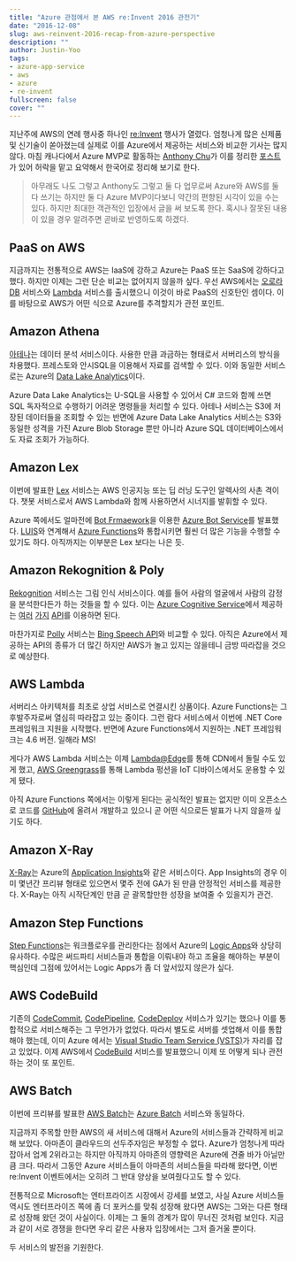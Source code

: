 ```yaml
---
title: "Azure 관점에서 본 AWS re:Invent 2016 관전기"
date: "2016-12-08"
slug: aws-reinvent-2016-recap-from-azure-perspective
description: ""
author: Justin-Yoo
tags:
- azure-app-service
- aws
- azure
- re-invent
fullscreen: false
cover: ""
---
```


지난주에 AWS의 연례 행사중 하나인 [re:Invent](https://reinvent.awsevents.com/) 행사가 열렸다. 엄청나게 많은 신제품 및 신기술이 쏟아졌는데 실제로 이를 Azure에서 제공하는 서비스와 비교한 기사는 많지 않다. 마침 캐나다에서 Azure MVP로 활동하는 [Anthony Chu](https://twitter.com/nthonyChu)가 이를 정리한 [포스트](http://anthonychu.ca/post/aws-reinvent-2016-announcements/)가 있어 허락을 맡고 요약해서 한국어로 정리해 보기로 한다.

> 아무래도 나도 그렇고 Anthony도 그렇고 둘 다 업무로써 Azure와 AWS를 둘 다 쓰기는 하지만 둘 다 Azure MVP이다보니 약간의 편향된 시각이 있을 수는 있다. 하지만 최대한 객관적인 입장에서 글을 써 보도록 한다. 혹시나 잘못된 내용이 있을 경우 알려주면 곧바로 반영하도록 하겠다.

## PaaS on AWS

지금까지는 전통적으로 AWS는 IaaS에 강하고 Azure는 PaaS 또는 SaaS에 강하다고 했다. 하지만 이제는 그런 단순 비교는 없어지지 않을까 싶다. 우선 AWS에서는 [오로라DB](https://aws.amazon.com/rds/aurora/) 서비스와 [Lambda](https://aws.amazon.com/lambda/) 서비스를 출시했으니 이것이 바로 PaaS의 신호탄인 셈이다. 이를 바탕으로 AWS가 어떤 식으로 Azure를 추격할지가 관전 포인트.

## Amazon Athena

[아테나](https://aws.amazon.com/athena/)는 데이터 분석 서비스이다. 사용한 만큼 과금하는 형태로서 서버리스의 방식을 차용했다. 프레스토와 안시SQL을 이용해서 자료를 검색할 수 있다. 이와 동일한 서비스로는 Azure의 [Data Lake Analytics](https://azure.microsoft.com/en-us/services/data-lake-analytics/)이다.

Azure Data Lake Analytics는 U-SQL을 사용할 수 있어서 C# 코드와 함께 쓰면 SQL 독자적으로 수행하기 어려운 명령들을 처리할 수 있다. 아테나 서비스는 S3에 저장된 데이터들을 조회할 수 있는 반면에 Azure Data Lake Analytics 서비스는 S3와 동일한 성격을 가진 Azure Blob Storage 뿐만 아니라 Azure SQL 데이터베이스에서도 자료 조회가 가능하다.

## Amazon Lex

이번에 발표한 [Lex](https://aws.amazon.com/lex/) 서비스는 AWS 인공지능 또는 딥 러닝 도구인 알렉사의 사촌 격이다. 챗봇 서비스로서 AWS Lambda와 함께 사용하면서 시너지를 발휘할 수 있다.

Azure 쪽에서도 얼마전에 [Bot Frmaework](https://dev.botframework.com/)을 이용한 [Azure Bot Service](https://azure.microsoft.com/en-us/services/bot-service/)를 발표했다. [LUIS](https://www.luis.ai/)와 연계해서 [Azure Functions](https://azure.microsoft.com/en-us/services/functions/)와 통합시키면 훨씬 더 많은 기능을 수행할 수 있기도 하다. 아직까지는 이부분은 Lex 보다는 나은 듯.

## Amazon Rekognition & Poly

[Rekognition](https://aws.amazon.com/rekognition/) 서비스는 그림 인식 서비스이다. 예를 들어 사람의 얼굴에서 사람의 감정을 분석한다든가 하는 것들을 할 수 있다. 이는 [Azure Cognitive Service](https://www.microsoft.com/cognitive-services)에서 제공하는 [여러](https://www.microsoft.com/cognitive-services/en-us/computer-vision-api) [가지](https://www.microsoft.com/cognitive-services/en-us/emotion-api) [API](https://www.microsoft.com/cognitive-services/en-us/face-api)를 이용하면 된다.

마찬가지로 [Polly](https://aws.amazon.com/polly/) 서비스는 [Bing Speech API](https://www.microsoft.com/cognitive-services/en-us/speech-api)와 비교할 수 있다. 아직은 Azure에서 제공하는 API의 종류가 더 많긴 하지만 AWS가 놀고 있지는 않을테니 금방 따라잡을 것으로 예상한다.

## AWS Lambda

서버리스 아키텍처를 최초로 상업 서비스로 연결시킨 상품이다. Azure Functions는 그 후발주자로써 열심히 따라잡고 있는 중이다. 그런 람다 서비스에서 이번에 .NET Core 프레임워크 지원을 시작했다. 반면에 Azure Functions에서 지원하는 .NET 프레임워크는 4.6 버전. 일해라 MS!

게다가 AWS Lambda 서비스는 이제 [Lambda@Edge](https://aws.amazon.com/blogs/aws/coming-soon-lambda-at-the-edge/)를 통해 CDN에서 돌릴 수도 있게 했고, [AWS Greengrass](https://aws.amazon.com/greengrass/)를 통해 Lambda 펑션을 IoT 디바이스에서도 운용할 수 있게 됐다.

아직 Azure Functions 쪽에서는 이렇게 된다는 공식적인 발표는 없지만 이미 오픈소스로 코드를 [GitHub](https://github.com/Azure/azure-webjobs-sdk-script)에 올려서 개발하고 있으니 곧 어떤 식으로든 발표가 나지 않을까 싶기도 하다.

## Amazon X-Ray

[X-Ray](https://aws.amazon.com/xray/)는 Azure의 [Application Insights](https://azure.microsoft.com/en-us/services/application-insights/)와 같은 서비스이다. App Insights의 경우 이미 몇년간 프리뷰 형태로 있으면서 몇주 전에 GA가 된 만큼 안정적인 서비스를 제공한다. X-Ray는 아직 시작단계인 만큼 곧 괄목할만한 성장을 보여줄 수 있을지가 관건.

## Amazon Step Functions

[Step Functions](https://aws.amazon.com/step-functions/)는 워크플로우를 관리한다는 점에서 Azure의 [Logic Apps](https://azure.microsoft.com/en-us/services/logic-apps/)와 상당히 유사하다. 수많은 써드파티 서비스들과 통합을 이뤄내야 하고 조율을 해야하는 부분이 핵심인데 그점에 있어서는 Logic Apps가 좀 더 앞서있지 않은가 싶다.

## AWS CodeBuild

기존의 [CodeCommit](https://aws.amazon.com/codecommit/), [CodePipeline](https://aws.amazon.com/codepipeline/), [CodeDeploy](https://aws.amazon.com/codedeploy/) 서비스가 있기는 했으나 이를 통합적으로 서비스해주는 그 무언가가 없었다. 따라서 별도로 서버를 셋업해서 이를 통합해야 했는데, 이미 Azure 에서는 [Visual Studio Team Service (VSTS)](https://www.visualstudio.com/team-services/)가 자리를 잡고 있었다. 이제 AWS에서 [CodeBuild](https://aws.amazon.com/codebuild/) 서비스를 발표했으니 이제 또 어떻게 되나 관전하는 것이 또 포인트.

## AWS Batch

이번에 프리뷰를 발표한 [AWS Batch](https://aws.amazon.com/batch/)는 [Azure Batch](https://azure.microsoft.com/en-us/services/batch/) 서비스와 동일하다.

지금까지 주목할 만한 AWS의 새 서비스에 대해서 Azure의 서비스들과 간략하게 비교해 보았다. 아마존이 클라우드의 선두주자임은 부정할 수 없다. Azure가 엄청나게 따라잡아서 업계 2위라고는 하지만 아직까지 아마존의 영향력은 Azure에 견줄 바가 아닐만큼 크다. 따라서 그동안 Azure 서비스들이 아마존의 서비스들을 따라해 왔다면, 이번 re:Invent 이벤트에서는 오히려 그 반대 양상을 보여줬다고도 할 수 있다.

전통적으로 Microsoft는 엔터프라이즈 시장에서 강세를 보였고, 사실 Azure 서비스들 역시도 엔터프라이즈 쪽에 좀 더 포커스를 맞춰 성장해 왔다면 AWS는 그와는 다른 형태로 성장해 왔던 것이 사실이다. 이제는 그 둘의 경계가 많이 무너진 것처럼 보인다. 지금과 같이 서로 경쟁을 한다면 우리 같은 사용자 입장에서는 그저 즐거울 뿐이다.

두 서비스의 발전을 기원한다.
